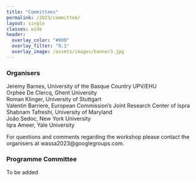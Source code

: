 ```yaml
---
title: "Committees"
permalink: /2023/committee/
layout: single
classes: wide
header:
  overlay_color: "#000"
  overlay_filter: "0.1"
  overlay_image: /assets/images/banner3.jpg
---
```


<style>.athere:before {content: '@'; }</style>
<script type="text/javascript">
function init(){
    var x = document.getElementsByClassName('contactaddr');
    for (var i = 0; i < x.length; i++){
        var sp = x[i];
        var mt = sp.innerHTML;
        mt = mt.replace(/<span.*\/span>/, '@');
        sp.innerHTML = '<a href="mailto:' + mt + '">' + mt + '</a>';
    }
}
window.addEventListener("load", init, false);
</script>


### Organisers

Jeremy Barnes, University of the Basque Country UPV/EHU\
Orphée De Clercq, Ghent University\
Roman Klinger, University of Stuttgart\
Valentin Barriere, European Commission’s Joint Research Center of Ispra\
Shabnam Tafreshi,  University of Maryland\
João Sedoc, New York University\
Iqra Ameer, Yale University


For questions and comments regarding the workshop please contact the organisers at <span class="contactaddr">wassa2023<span class="athere"></span>googlegroups.com</span>.

### Programme Committee

To be added
